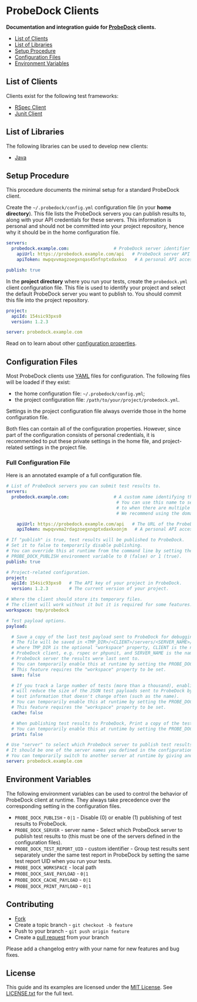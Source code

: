 # ProbeDock Clients

**Documentation and integration guide for [ProbeDock](https://github.com/probedock/probedock) clients.**

* [List of Clients](#clients)
* [List of Libraries](#libraries)
* [Setup Procedure](#setup-procedure)
* [Configuration Files](#configuration-files)
* [Environment Variables](#environment-variables)

<a name="clients"></a>
## List of Clients

Clients exist for the following test frameworks:

* [RSpec Client](https://github.com/probedock/probedock-rspec)
* [Junit Client](https://github.com/probedock/probedock-junit)

<a name="libraries"></a>
## List of Libraries

The following libraries can be used to develop new clients:

* [Java](https://github.com/probe-dock/probe-dock-java)

<a name="setup-procedure"></a>
## Setup Procedure

This procedure documents the minimal setup for a standard ProbeDock client.

Create the `~/.probedock/config.yml` configuration file (in your **home directory**).
This file lists the ProbeDock servers you can publish results to, along with your API credentials for these servers.
This information is personal and should not be committed into your project repository, hence why it should be in the home configuration file.

```yml
servers:
  probedock.example.com:                 # ProbeDock server identifier (e.g. domain name)
    apiUrl: https://probedock.example.com/api   # ProbeDock server API URL
    apiToken: mwpqvvmagzoegxnqas45nfnptxdaxkxo   # A personal API access token which you can generate from your profile page in ProbeDock

publish: true
```

In the **project directory** where you run your tests, create the `probedock.yml` client configuration file.
This file is used to identify your project and select the default ProbeDock server you want to publish to.
You should commit this file into the project repository.

```yml
project:
  apiId: 154sic93pxs0
  version: 1.2.3

server: probedock.example.com
```

Read on to learn about other [configuration properties](#configuration-files).

<a name="configuration-files"></a>
## Configuration Files

Most ProbeDock clients use [YAML](http://yaml.org) files for configuration.
The following files will be loaded if they exist:

* the home configuration file: `~/.probedock/config.yml`;
* the project configuration file: `/path/to/your/project/probedock.yml`.

Settings in the project configuration file always override those in the home configuration file.

Both files can contain all of the configuration properties.
However, since part of the configuration consists of personal credentials,
it is recommended to put these private settings in the home file,
and project-related settings in the project file.

### Full Configuration File

Here is an annotated example of a full configuration file.

```yml
# List of ProbeDock servers you can submit test results to.
servers:
  probedock.example.com:                 # A custom name identifying the ProbeDock server.
                                          # You can use this name to select which server to publish
                                          # to when there are multiple servers.
                                          # We recommend using the domain name where it is running.

    apiUrl: https://probedock.example.com/api   # The URL of the ProbeDock server's API.
    apiToken: mwpqvvma2rdagzoegxnqptxdaxkxonjm   # A personal API access token which you can generate from your profile page in ProbeDock.

# If "publish" is true, test results will be published to ProbeDock.
# Set it to false to temporarily disable publishing.
# You can override this at runtime from the command line by setting the
# PROBE_DOCK_PUBLISH environment variable to 0 (false) or 1 (true).
publish: true

# Project-related configuration.
project:
  apiId: 154sic93pxs0   # The API key of your project in ProbeDock.
  version: 1.2.3        # The current version of your project.

# Where the client should store its temporary files.
# The client will work without it but it is required for some features.
workspace: tmp/probedock

# Test payload options.
payload:

  # Save a copy of the last test payload sent to ProbeDock for debugging.
  # The file will be saved in <TMP_DIR>/<CLIENT>/servers/<SERVER_NAME>/payload.json,
  # where TMP_DIR is the optional "workspace" property, CLIENT is the name of the
  # ProbeDock client, e.g. rspec or phpunit, and SERVER_NAME is the name of the
  # ProbeDock server the results were last sent to.
  # You can temporarily enable this at runtime by setting the PROBE_DOCK_SAVE_PAYLOAD environment variable to 1.
  # This feature requires the "workspace" property to be set.
  save: false

  # If you track a large number of tests (more than a thousand), enabling this feature
  # will reduce the size of the JSON test payloads sent to ProbeDock by caching
  # test information that doesn't change often (such as the name).
  # You can temporarily enable this at runtime by setting the PROBE_DOCK_CACHE_PAYLOAD environment variable to 1.
  # This feature requires the "workspace" property to be set.
  cache: false

  # When publishing test results to ProbeDock, Print a copy of the test payload in the console for debugging.
  # You can temporarily enable this at runtime by setting the PROBE_DOCK_PRINT_PAYLOAD environment variable to 1.
  print: false

# Use "server" to select which ProbeDock server to publish test results to.
# It should be one of the server names you defined in the configuration.
# You can temporarily switch to another server at runtime by giving another name in the PROBE_DOCK_SERVER environment variable.
server: probedock.example.com
```

<a name="environment-variables"></a>
## Environment Variables

The following environment variables can be used to control the behavior of ProbeDock client at runtime.
They always take precedence over the corresponding setting in the configuration files.

* `PROBE_DOCK_PUBLISH` - `0|1` - Disable (0) or enable (1) publishing of test results to ProbeDock.
* `PROBE_DOCK_SERVER` - server name - Select which ProbeDock server to publish test results to (this must be one of the servers defined in the configuration files).
* `PROBE_DOCK_TEST_REPORT_UID` - custom identifier - Group test results sent separately under the same test report in ProbeDock by setting the same test report UID when you run your tests.
* `PROBE_DOCK_WORKSPACE` - local path
* `PROBE_DOCK_SAVE_PAYLOAD` - `0|1`
* `PROBE_DOCK_CACHE_PAYLOAD` - `0|1`
* `PROBE_DOCK_PRINT_PAYLOAD` - `0|1`

## Contributing

* [Fork](https://help.github.com/articles/fork-a-repo)
* Create a topic branch - `git checkout -b feature`
* Push to your branch - `git push origin feature`
* Create a [pull request](http://help.github.com/pull-requests/) from your branch

Please add a changelog entry with your name for new features and bug fixes.

## License

This guide and its examples are licensed under the [MIT License](http://opensource.org/licenses/MIT).
See [LICENSE.txt](LICENSE.txt) for the full text.
